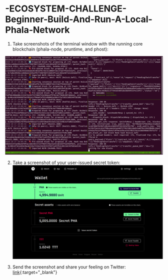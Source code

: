 # -ECOSYSTEM-CHALLENGE-Beginner-Build-And-Run-A-Local-Phala-Network

1. Take screenshots of the terminal window with the running core blockchain (phala-node, pruntime, and phost):

![picture](phala-node.png)                                                                                                                                     
                                                                                                                                                
2. Take a screenshot of your user-issued secret token:
![picture](phala-wallet.png)

3. Send the screenshot and share your feeling on Twitter:
[link](https://twitter.com/whisperit3/status/1317518867967676416?s=20){:target="_blank"}



